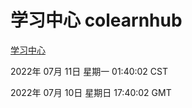 # 学习中心 colearnhub
[学习中心](http://219.139.198.62:56308/colearnhub/)

2022年 07月 11日 星期一 01:40:02 CST

2022年 07月 10日 星期日 17:40:02 GMT
